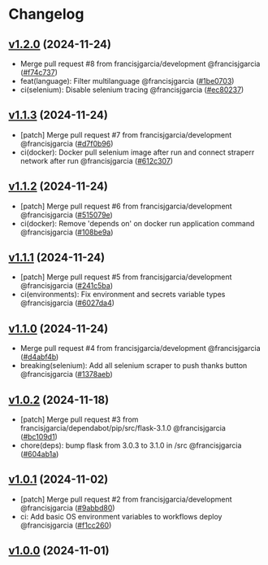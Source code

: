 # Changelog

## [v1.2.0](https://github.com/francisjgarcia/straperr/releases/v1.2.0) (2024-11-24)
* Merge pull request #8 from francisjgarcia/development @francisjgarcia ([#f74c737](https://github.com/francisjgarcia/straperr/commit/f74c737c21017ec11bb53bb0ae6131c5af6e7b25))
* feat(language): Filter multilanguage @francisjgarcia ([#1be0703](https://github.com/francisjgarcia/straperr/commit/1be0703a9dc89621ff5c97422e82d5854fd9bf34))
* ci(selenium): Disable selenium tracing @francisjgarcia ([#ec80237](https://github.com/francisjgarcia/straperr/commit/ec8023716f008e5a96b717d9eb42621ce58f7ccf))


## [v1.1.3](https://github.com/francisjgarcia/straperr/releases/v1.1.3) (2024-11-24)
* [patch] Merge pull request #7 from francisjgarcia/development @francisjgarcia ([#d7f0b96](https://github.com/francisjgarcia/straperr/commit/d7f0b96e1034ea25ab2546ed7cacb7a1f0c713ee))
* ci(docker): Docker pull selenium image after run and connect straperr network after run @francisjgarcia ([#612c307](https://github.com/francisjgarcia/straperr/commit/612c3070e2594a3bbd7400fd98426138d0664460))


## [v1.1.2](https://github.com/francisjgarcia/straperr/releases/v1.1.2) (2024-11-24)
* [patch] Merge pull request #6 from francisjgarcia/development @francisjgarcia ([#515079e](https://github.com/francisjgarcia/straperr/commit/515079e8be3b0410953040a7184fe8a717e3c55e))
* ci(docker): Remove 'depends on' on docker run application command @francisjgarcia ([#108be9a](https://github.com/francisjgarcia/straperr/commit/108be9ace90ae7492e51c10679f875d1acc7066e))


## [v1.1.1](https://github.com/francisjgarcia/straperr/releases/v1.1.1) (2024-11-24)
* [patch] Merge pull request #5 from francisjgarcia/development @francisjgarcia ([#241c5ba](https://github.com/francisjgarcia/straperr/commit/241c5bab9b53055c6c8b732b8b8393e53bdc4905))
* ci(environments): Fix environment and secrets variable types @francisjgarcia ([#6027da4](https://github.com/francisjgarcia/straperr/commit/6027da4184102db118821b06b0eed205a34f56b5))


## [v1.1.0](https://github.com/francisjgarcia/straperr/releases/v1.1.0) (2024-11-24)
* Merge pull request #4 from francisjgarcia/development @francisjgarcia ([#d4abf4b](https://github.com/francisjgarcia/straperr/commit/d4abf4b386ab2ef0d8a95b727098a02534ac3dd3))
* breaking(selenium): Add all selenium scraper to push thanks button @francisjgarcia ([#1378aeb](https://github.com/francisjgarcia/straperr/commit/1378aebd20f6f00cd871c3d03dcdf38e9bdb6ea9))


## [v1.0.2](https://github.com/francisjgarcia/straperr/releases/v1.0.2) (2024-11-18)
* [patch] Merge pull request #3 from francisjgarcia/dependabot/pip/src/flask-3.1.0 @francisjgarcia ([#bc109d1](https://github.com/francisjgarcia/straperr/commit/bc109d13cc6e5dad415720d12cbdb51b320ca567))
* chore(deps): bump flask from 3.0.3 to 3.1.0 in /src @francisjgarcia ([#604ab1a](https://github.com/francisjgarcia/straperr/commit/604ab1a7123ebe3b70033594b1919b0db4a3c0c5))


## [v1.0.1](https://github.com/francisjgarcia/straperr/releases/v1.0.1) (2024-11-02)
* [patch] Merge pull request #2 from francisjgarcia/development @francisjgarcia ([#9abbd80](https://github.com/francisjgarcia/straperr/commit/9abbd80bfbabf83f832f931fbd849b4a5ad7f313))
* ci: Add basic OS environment variables to workflows deploy @francisjgarcia ([#f1cc260](https://github.com/francisjgarcia/straperr/commit/f1cc260b48b7183465a7523cf84af0fc8eb1f853))


## [v1.0.0](https://github.com/francisjgarcia/straperr/releases/v1.0.0) (2024-11-01)
